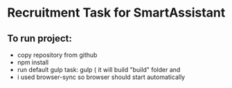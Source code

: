 # Recruitment Task for SmartAssistant

## To run project:
- copy repository from github
- npm install
- run default gulp task: gulp ( it will build "build" folder and
- i used browser-sync so browser should start automatically

